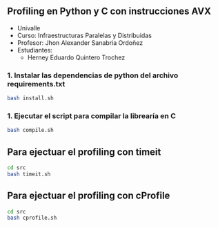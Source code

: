 
##  Profiling en Python y C con instrucciones AVX

- Univalle
- Curso: Infraestructuras Paralelas y Distribuidas
- Profesor: Jhon Alexander Sanabria Ordoñez
- Estudiantes:
  - Herney Eduardo Quintero Trochez

### 1. Instalar las dependencias de python del archivo requirements.txt

```bash
bash install.sh
```

### 1. Ejecutar el script para compilar la librearía en C 

```bash
bash compile.sh
```

## Para ejectuar el profiling con timeit
```bash
cd src
bash timeit.sh
```

## Para ejectuar el profiling con cProfile
```bash
cd src
bash cprofile.sh
```